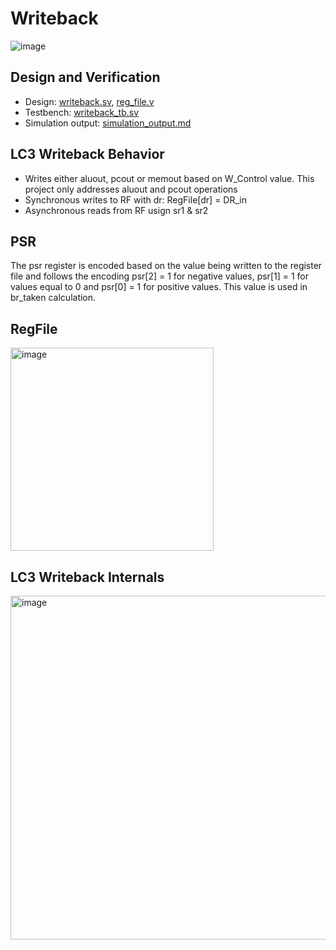 # Writeback
![image](https://github.com/coolnikitav/learning/assets/30304422/8d64e478-994c-4b83-aa88-33a59d0f672b)

## Design and Verification
- Design: [writeback.sv](writeback.sv), [reg_file.v](reg_file.sv)
- Testbench: [writeback_tb.sv](writeback_tb.sv)
- Simulation output: [simulation_output.md](simulation_output.md)

## LC3 Writeback Behavior
- Writes either aluout, pcout or memout based on W_Control value. This project only addresses aluout and pcout operations
- Synchronous writes to RF with dr: RegFile[dr] = DR_in
- Asynchronous reads from RF usign sr1 & sr2

## PSR
The psr register is encoded based on the value being written to the register file and follows the encoding psr[2] = 1 for negative values, psr[1] = 1 for values equal to 0 and psr[0] = 1 for positive values. This value is used in br_taken calculation.

## RegFile
<img src="https://github.com/coolnikitav/coding-lessons/assets/30304422/571263a9-298d-4e3d-8583-f816980c0bf8" alt="image" width="325"/>

## LC3 Writeback Internals
<img src="https://github.com/coolnikitav/projects/assets/30304422/745b60d7-eeb2-435f-90b7-3e3eaff50d48" alt="image" width="550"/>
